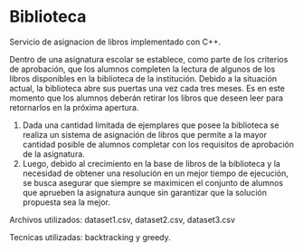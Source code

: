 # Biblioteca

Servicio de asignacion de libros implementado con C++.

Dentro de una asignatura escolar se establece, como parte de los criterios de aprobación, que los alumnos completen la lectura de algunos de los libros disponibles en la biblioteca de la institución. 
Debido a la situación actual, la biblioteca abre sus puertas una vez cada tres meses. Es en este momento que los alumnos deberán retirar los libros que deseen leer para retornarlos en la próxima apertura.
1) Dada una cantidad limitada de ejemplares que posee la biblioteca se realiza un sistema de asignación de libros que permite a la mayor cantidad posible de alumnos completar con los requisitos de aprobación de la asignatura. 
2) Luego, debido al crecimiento en la base de libros de la biblioteca y la necesidad de obtener una resolución en un mejor tiempo de ejecución, se busca asegurar que siempre se maximicen el conjunto de alumnos que aprueben la asignatura aunque sin garantizar que la solución propuesta sea la mejor.

Archivos utilizados: dataset1.csv, dataset2.csv, dataset3.csv

Tecnicas utilizadas: backtracking y greedy.

